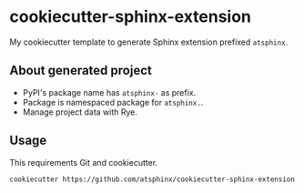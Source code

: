 # cookiecutter-sphinx-extension

My cookiecutter template to generate Sphinx extension prefixed `atsphinx`.

## About generated project

- PyPI's package name has `atsphinx-` as prefix.
- Package is namespaced package for `atsphinx.`.
- Manage project data with Rye.

## Usage

This requirements Git and cookiecutter.

```console
cookiecutter https://github.com/atsphinx/cookiecutter-sphinx-extension
```
